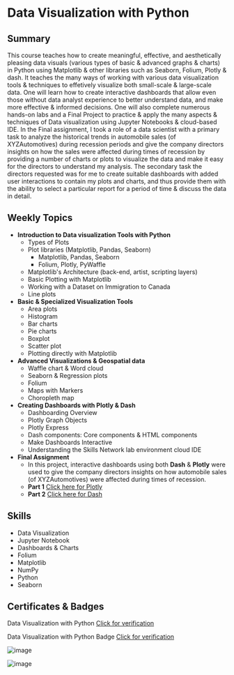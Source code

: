 # Data Visualization with Python

## Summary
This course teaches how to create meaningful, effective, and aesthetically pleasing data visuals (various types of basic & advanced graphs & charts) in Python using Matplotlib & other libraries such as Seaborn, Folium, Plotly & dash. It teaches the many ways of working with various data visualization tools & techniques to effetively visualize both small-scale & large-scale data. One will learn how to create interactive dashboards that allow even those without data analyst experience to better understand data, and make more effective & informed decisions. One will also complete numerous hands-on labs and a Final Project to practice & apply the many aspects & techniques of Data visualization using Jupyter Notebooks & cloud-based IDE. In the Final assignment, I took a role of a data scientist with a primary task to analyze the historical trends in automobile sales (of XYZAutomotives) during recession periods and give the company directors insights on how the sales were affected during times of recession by providing a number of charts or plots to visualize the data and make it easy for the directors to understand my analysis. The secondary task the directors requested was for me to create suitable dashboards with added user interactions to contain my plots and charts, and thus provide them with the ability to select a particular report for a period of time & discuss the data in detail. 

## Weekly Topics

* **Introduction to Data visualization Tools with Python**
  * Types of Plots
  * Plot libraries (Matplotlib, Pandas, Seaborn)
    * Matplotlib, Pandas, Seaborn
    * Folium, Plotly, PyWaffle
  * Matplotlib's Architecture (back-end, artist, scripting layers)
  * Basic Plotting with Matplotlib
  * Working with a Dataset on Immigration to Canada
  * Line plots
* **Basic & Specialized Visualization Tools**
  * Area plots
  * Histogram
  * Bar charts
  * Pie charts
  * Boxplot
  * Scatter plot
  * Plotting directly with Matplotlib
* **Advanced Visualizations & Geospatial data**
  * Waffle chart & Word cloud
  * Seaborn & Regression plots
  * Folium
  * Maps with Markers
  * Choropleth map
* **Creating Dashboards with Plotly & Dash**
  * Dashboarding Overview 
  * Plotly Graph Objects
  * Plotly Express
  * Dash components: Core components & HTML components
  * Make Dashboards Interactive
  * Understanding the Skills Network lab environment cloud IDE 
* **Final Assignment**
   * In this project, interactive dashboards using both **Dash** & **Plotly** were used to give the company directors insights on how automobile sales (of XYZAutomotives) were affected during times of recession.
  * **Part 1** [Click here for Plotly](https://github.com/abiyselassie22/IBM-Data-Analyst/blob/master/08.%20Data%20Visualization%20with%20Python/5.%20Final%20Project%20%26%20Exam/3.%20Final-Assignment-Part1.ipynb)<br>
  * **Part 2** [Click here for Dash](https://github.com/abiyselassie22/IBM-Data-Analyst/blob/master/08.%20Data%20Visualization%20with%20Python/5.%20Final%20Project%20%26%20Exam/4.%20Final-Assignment-Part-2-Dash.py)<br>
   
## Skills

* Data Visualization
* Jupyter Notebook
* Dashboards & Charts
* Folium
* Matplotlib
* NumPy
* Python
* Seaborn
  
## Certificates & Badges

Data Visualization with Python [Click for verification](https://coursera.org/verify/L7VM2BTLYHGU)<br>

Data Visualization with Python Badge [Click for verification](https://www.credly.com/badges/f62d27e6-fe2c-4a01-b34c-40941e6711ab/public_url)<br>

![image](https://github.com/user-attachments/assets/9bf2720a-9528-4827-b3ea-bff4886422b5)

![image](https://github.com/user-attachments/assets/afbf6874-8ad8-49b0-bb72-b6918b3319f7)


